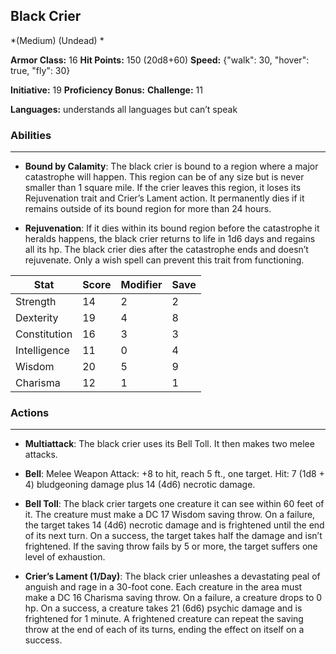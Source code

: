 ## Black Crier
*(Medium) (Undead) *

**Armor Class:** 16
**Hit Points:** 150 (20d8+60)
**Speed:** {"walk": 30, "hover": true, "fly": 30}

**Initiative:** 19
**Proficiency Bonus:**
**Challenge:** 11

**Languages:** understands all languages but can’t speak

### Abilities
 --- 
- **Bound by Calamity**: The black crier is bound to a region where a major catastrophe will happen. This region can be of any size but is never smaller than 1 square mile. If the crier leaves this region, it loses its Rejuvenation trait and Crier’s Lament action. It permanently dies if it remains outside of its bound region for more than 24 hours.

- **Rejuvenation**: If it dies within its bound region before the catastrophe it heralds happens, the black crier returns to life in 1d6 days and regains all its hp. The black crier dies after the catastrophe ends and doesn’t rejuvenate. Only a wish spell can prevent this trait from functioning.



| Stat | Score | Modifier | Save |
| ---- | ---- | ---- | ---- |
| Strength | 14 | 2 | 2 |
| Dexterity | 19 | 4 | 8 |
| Constitution | 16 | 3 | 3 |
| Intelligence | 11 | 0 | 4 |
| Wisdom | 20 | 5 | 9 |
| Charisma | 12 | 1 | 1 |

### Actions
 --- 
- **Multiattack**: The black crier uses its Bell Toll. It then makes two melee attacks.

- **Bell**: Melee Weapon Attack: +8 to hit, reach 5 ft., one target. Hit: 7 (1d8 + 4) bludgeoning damage plus 14 (4d6) necrotic damage.

- **Bell Toll**: The black crier targets one creature it can see within 60 feet of it. The creature must make a DC 17 Wisdom saving throw. On a failure, the target takes 14 (4d6) necrotic damage and is frightened until the end of its next turn. On a success, the target takes half the damage and isn’t frightened. If the saving throw fails by 5 or more, the target suffers one level of exhaustion.

- **Crier’s Lament (1/Day)**: The black crier unleashes a devastating peal of anguish and rage in a 30-foot cone. Each creature in the area must make a DC 16 Charisma saving throw. On a failure, a creature drops to 0 hp. On a success, a creature takes 21 (6d6) psychic damage and is frightened for 1 minute. A frightened creature can repeat the saving throw at the end of each of its turns, ending the effect on itself on a success.

